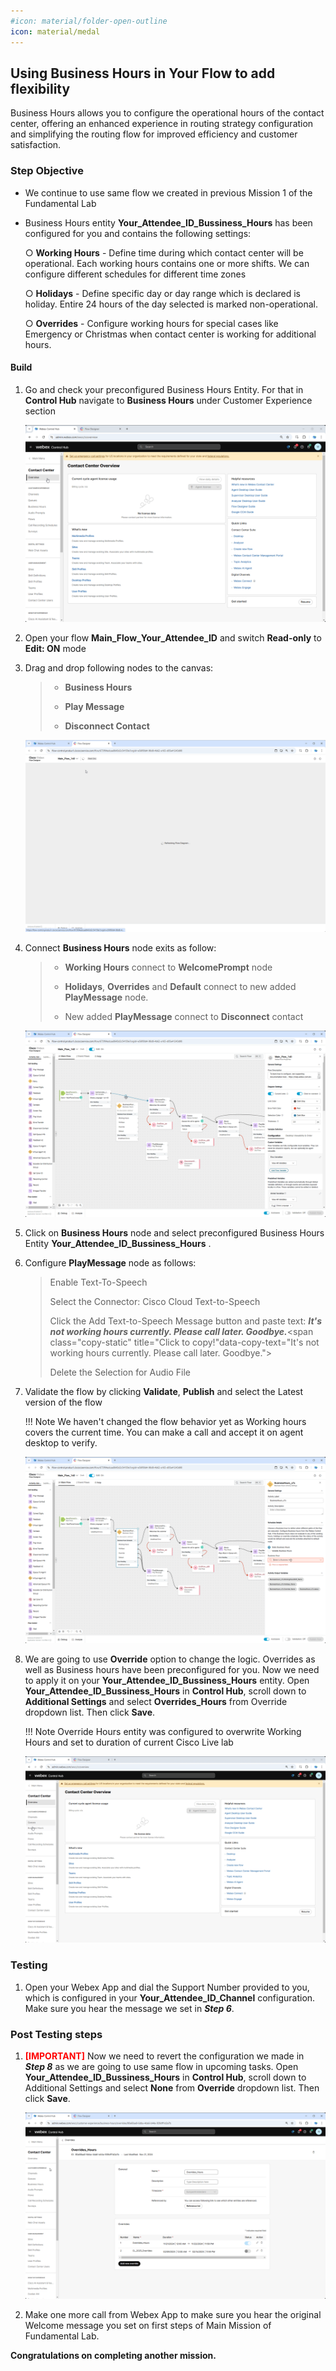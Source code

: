 ```yaml
---
#icon: material/folder-open-outline
icon: material/medal
---
```


## Using Business Hours in Your Flow to add flexibility

Business Hours allows you to configure the operational hours of the contact center, offering an enhanced experience in routing strategy configuration and simplifying the routing flow for improved efficiency and customer satisfaction. 

### **Step Objective**
  - We continue to use same flow we created in previous Mission 1 of the Fundamental Lab

  - Business Hours entity **<span class="attendee-id-placeholder">Your_Attendee_ID</span>_Bussiness_Hours** has been configured for you and contains the following settings:
    
    ○ **Working Hours** - Define time during which contact center will be operational. Each working hours contains one or more shifts. We can configure different schedules for different time zones
    
    ○ **Holidays** - Define specific day or day range which is declared is holiday. Entire 24 hours of the day selected is marked non-operational​.
    
    ○ **Overrides** - Configure working hours for special cases like Emergency or Christmas when contact center is working for additional hours​.

#### Build

1. Go and check your preconfigured Business Hours Entity. For that in **Control Hub** navigate to **Business Hours** under Customer Experience section

    ![profiles](../graphics/Lab1/8-BH_Entity.gif)

2. Open your flow **Main_Flow_<span class="attendee-id-placeholder">Your_Attendee_ID</span>** and switch **Read-only** to **Edit: ON** mode
3. Drag and drop following nodes to the canvas:

    > - **Business Hours**
    >
    > - **Play Message**
    >
    > - **Disconnect Contact**

    ![profiles](../graphics/Lab1/9-Drag_BH_Play_Disc.gif)

4. Connect **Business Hours** node exits as follow:

    > - **Working Hours** connect to **WelcomePrompt** node
    >
    > - **Holidays**, **Overrides** and **Default** connect to new added **PlayMessage** node.
    >
    > - New added **PlayMessage** connect to **Disconnect** contact

    ![profiles](../graphics/Lab1/10-BH_node_connection.gif)

5. Click on **Business Hours** node and select preconfigured Business Hours Entity **<span class="attendee-id-placeholder">Your_Attendee_ID</span>_Bussiness_Hours** .

6. Configure **PlayMessage** node as follows:

    > Enable Text-To-Speech
    >
    > Select the Connector: Cisco Cloud Text-to-Speech
    >
    > Click the Add Text-to-Speech Message button and paste text: ***It's not working hours currently. Please call later. Goodbye.***<span class="copy-static" title="Click to copy!"data-copy-text="It's not working hours currently. Please call later. Goodbye."><span class="copy"></span></span>
    >
    > Delete the Selection for Audio File

7. Validate the flow by clicking **Validate**, **Publish** and select the Latest version of the flow
     
    !!! Note
        We haven't changed the flow behavior yet as Working hours covers the current time. You can make a call and accept it on agent desktop to verify.

    ![profiles](../graphics/Lab1/11-BH_Play_Config.gif)

   
8. We are going to use **Override** option to change the logic. Overrides as well as Business hours have been preconfigured for you. Now we need to apply it on your **<span class="attendee-id-placeholder">Your_Attendee_ID</span>_Bussiness_Hours** entity. Open **<span class="attendee-id-placeholder">Your_Attendee_ID</span>_Bussiness_Hours** in **Control Hub**, scroll down to **Additional Settings** and select **Overrides_Hours** from Override dropdown list. Then click **Save**.

    !!! Note
        Override Hours entity was configured to overwrite Working Hours and set to duration of current Cisco Live lab 

    ![profiles](../graphics/Lab1/12-Overrides_Config.gif)

### Testing

1. Open your Webex App and dial the Support Number provided to you, which is configured in your **<span class="attendee-id-placeholder">Your_Attendee_ID</span>_Channel** configuration. Make sure you hear the message we set in ***Step 6***.


### Post Testing steps

1. <span style="color: red;">**[IMPORTANT]**</span> Now we need to revert the configuration we made in ***Step 8*** as we are going to use same flow in upcoming tasks. Open **<span class="attendee-id-placeholder">Your_Attendee_ID</span>_Bussiness_Hours** in **Control Hub**, scroll down to Additional Settings and select **None** from **Override** dropdown list. Then click **Save**.

     ![profiles](../graphics/Lab1/13-Revert_Overrides_Config.gif) 

11. Make one more call from Webex App to make sure you hear the original Welcome message you set on first steps of Main Mission of Fundamental Lab.

**Congratulations on completing another mission.**
